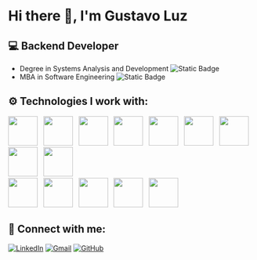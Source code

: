 # Hi there 👋, I'm Gustavo Luz
## 💻 Backend Developer
- Degree in Systems Analysis and Development ![Static Badge](https://img.shields.io/badge/IFMT-green?style=flat-square&link=https%3A%2F%2Fifmt.edu.br%2F)
- MBA in Software Engineering ![Static Badge](https://img.shields.io/badge/USP-blue?style=flat-square&link=https%3A%2F%2Fmbauspesalq.com%2F)

## ⚙️ Technologies I work with:

<!-- Ferramentas/Linguagens de Backend -->
<div>
  <img width='60' src="https://cdn.jsdelivr.net/gh/devicons/devicon@latest/icons/python/python-original.svg" />&nbsp;&nbsp;
  <img width='60' src="https://cdn.jsdelivr.net/gh/devicons/devicon@latest/icons/django/django-plain-wordmark.svg" />&nbsp;&nbsp;
  <img width='60' src="https://cdn.jsdelivr.net/gh/devicons/devicon@latest/icons/flask/flask-original-wordmark.svg" />&nbsp;&nbsp;
  <img width='60' src="https://cdn.jsdelivr.net/gh/devicons/devicon@latest/icons/php/php-original.svg" />&nbsp;&nbsp;
  <img width='60' src="https://cdn.jsdelivr.net/gh/devicons/devicon@latest/icons/laravel/laravel-original.svg" />&nbsp;&nbsp;
  <img width='60' src="https://cdn.jsdelivr.net/gh/devicons/devicon@latest/icons/docker/docker-original-wordmark.svg" />&nbsp;&nbsp;
  <img width='60' src="https://cdn.jsdelivr.net/gh/devicons/devicon@latest/icons/mysql/mysql-original-wordmark.svg" />&nbsp;&nbsp;
  <img width='60' src="https://cdn.jsdelivr.net/gh/devicons/devicon@latest/icons/postgresql/postgresql-original-wordmark.svg" />&nbsp;&nbsp;
  <img width='60' src="https://cdn.jsdelivr.net/gh/devicons/devicon@latest/icons/rabbitmq/rabbitmq-original.svg" />&nbsp;&nbsp;
</div>

<!-- Ferramentas/Linguagens de Frontend -->
<div>
  <img width='60' src="https://cdn.jsdelivr.net/gh/devicons/devicon@latest/icons/vuejs/vuejs-original-wordmark.svg" />&nbsp;&nbsp;
  <img width='60' src="https://cdn.jsdelivr.net/gh/devicons/devicon@latest/icons/bootstrap/bootstrap-original-wordmark.svg" />&nbsp;&nbsp;
  <img width='60' src="https://cdn.jsdelivr.net/gh/devicons/devicon@latest/icons/html5/html5-original-wordmark.svg" />&nbsp;&nbsp;
  <img width='60' src="https://cdn.jsdelivr.net/gh/devicons/devicon@latest/icons/css3/css3-original-wordmark.svg" />&nbsp;&nbsp;
  <img width='60' src="https://cdn.jsdelivr.net/gh/devicons/devicon@latest/icons/javascript/javascript-original.svg" />&nbsp;&nbsp;
</div>

## 🤝 Connect with me:

[![LinkedIn](https://img.shields.io/badge/LinkedIn-0077B5?style=for-the-badge&logo=linkedin&logoColor=white)](https://www.linkedin.com/in/gustavo-luz-hfs/)
[![Gmail](https://img.shields.io/badge/Gmail-D14836?style=for-the-badge&logo=gmail&logoColor=white)](mailto:gustavoluz.hfs@gmail.com)
[![GitHub](https://img.shields.io/badge/GitHub-100000?style=for-the-badge&logo=github&logoColor=white)](https://github.com/gusluz)
